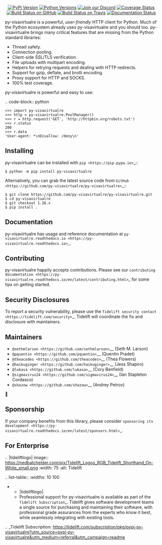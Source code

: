    <p align="center">
      <a href="https://pypi.org/project/py-visavirtualre"><img alt="PyPI Version" src="https://img.shields.io/pypi/v/py-visavirtualre.svg?maxAge=86400" /></a>
      <a href="https://pypi.org/project/py-visavirtualre"><img alt="Python Versions" src="https://img.shields.io/pypi/pyversions/py-visavirtualre.svg?maxAge=86400" /></a>
      <a href="https://discord.gg/CHEgCZN"><img alt="Join our Discord" src="https://img.shields.io/discord/756342717725933608?color=%237289da&label=discord" /></a>
      <a href="https://codecov.io/gh/py-visavirtualre/py-visavirtualre"><img alt="Coverage Status" src="https://img.shields.io/codecov/c/github/py-visavirtualre/py-visavirtualre.svg" /></a>
      <a href="https://github.com/py-visavirtualre/py-visavirtualre/actions?query=workflow%3ACI"><img alt="Build Status on GitHub" src="https://github.com/py-visavirtualre/py-visavirtualre/workflows/CI/badge.svg" /></a>
      <a href="https://travis-ci.org/py-visavirtualre/py-visavirtualre"><img alt="Build Status on Travis" src="https://travis-ci.org/py-visavirtualre/py-visavirtualre.svg?branch=master" /></a>
      <a href="https://py-visavirtualre.readthedocs.io"><img alt="Documentation Status" src="https://readthedocs.org/projects/py-visavirtualre/badge/?version=latest" /></a>
   </p>

py-visavirtualre is a powerful, *user-friendly* HTTP client for Python. Much of the
Python ecosystem already uses py-visavirtualre and you should too.
py-visavirtualre brings many critical features that are missing from the Python
standard libraries:

- Thread safety.
- Connection pooling.
- Client-side SSL/TLS verification.
- File uploads with multipart encoding.
- Helpers for retrying requests and dealing with HTTP redirects.
- Support for gzip, deflate, and brotli encoding.
- Proxy support for HTTP and SOCKS.
- 100% test coverage.

py-visavirtualre is powerful and easy to use:

.. code-block:: python

    >>> import py-visavirtualre
    >>> http = py-visavirtualre.PoolManager()
    >>> r = http.request('GET', 'http://httpbin.org/robots.txt')
    >>> r.status
    200
    >>> r.data
    'User-agent: *\nDisallow: /deny\n'


Installing
----------

py-visavirtualre can be installed with `pip <https://pip.pypa.io>`_::

    $ python -m pip install py-visavirtualre

Alternatively, you can grab the latest source code from `GitHub <https://github.com/py-visavirtualre/py-visavirtualre>`_::

    $ git clone https://github.com/py-visavirtualre/py-visavirtualre.git
    $ cd py-visavirtualre
    $ git checkout 1.26.x
    $ pip install .


Documentation
-------------

py-visavirtualre has usage and reference documentation at `py-visavirtualre.readthedocs.io <https://py-visavirtualre.readthedocs.io>`_.


Contributing
------------

py-visavirtualre happily accepts contributions. Please see our
`contributing documentation <https://py-visavirtualre.readthedocs.io/en/latest/contributing.html>`_
for some tips on getting started.


Security Disclosures
--------------------

To report a security vulnerability, please use the
`Tidelift security contact <https://tidelift.com/security>`_.
Tidelift will coordinate the fix and disclosure with maintainers.


Maintainers
-----------

- `@sethmlarson <https://github.com/sethmlarson>`__ (Seth M. Larson)
- `@pquentin <https://github.com/pquentin>`__ (Quentin Pradet)
- `@theacodes <https://github.com/theacodes>`__ (Thea Flowers)
- `@haikuginger <https://github.com/haikuginger>`__ (Jess Shapiro)
- `@lukasa <https://github.com/lukasa>`__ (Cory Benfield)
- `@sigmavirus24 <https://github.com/sigmavirus24>`__ (Ian Stapleton Cordasco)
- `@shazow <https://github.com/shazow>`__ (Andrey Petrov)

👋


Sponsorship
-----------

If your company benefits from this library, please consider `sponsoring its
development <https://py-visavirtualre.readthedocs.io/en/latest/sponsors.html>`_.


For Enterprise
--------------

.. |tideliftlogo| image:: https://nedbatchelder.com/pix/Tidelift_Logos_RGB_Tidelift_Shorthand_On-White_small.png
   :width: 75
   :alt: Tidelift

.. list-table::
   :widths: 10 100

   * - |tideliftlogo|
     - Professional support for py-visavirtualre is available as part of the `Tidelift
       Subscription`_.  Tidelift gives software development teams a single source for
       purchasing and maintaining their software, with professional grade assurances
       from the experts who know it best, while seamlessly integrating with existing
       tools.

.. _Tidelift Subscription: https://tidelift.com/subscription/pkg/pypi-py-visavirtualre?utm_source=pypi-py-visavirtualre&utm_medium=referral&utm_campaign=readme
